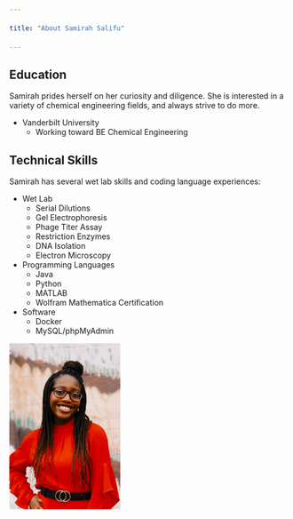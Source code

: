 ```yaml
---

title: "About Samirah Salifu"

---
```


## Education

Samirah prides herself on her curiosity and diligence. She is interested in a variety of chemical engineering fields, and always strive to do more.

* Vanderbilt University
  * Working toward BE Chemical Engineering

## Technical Skills

Samirah has several wet lab skills and coding language experiences:

* Wet Lab
  * Serial Dilutions
  * Gel Electrophoresis
  * Phage Titer Assay
  * Restriction Enzymes
  * DNA Isolation
  * Electron Microscopy
* Programming Languages
  * Java
  * Python
  * MATLAB
  * Wolfram Mathematica Certification
* Software
  * Docker
  * MySQL/phpMyAdmin


<img src="/assets/img/OldHeadshot.JPG" alt="Samirah Salifu" style="width:200px;"/>
